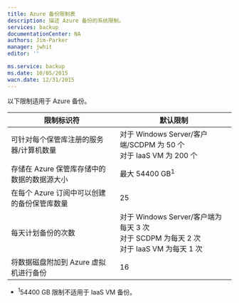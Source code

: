 ```yaml
---
title: Azure 备份限制表
description: 描述 Azure 备份的系统限制。
services: backup
documentationCenter: NA
authors: Jim-Parker
manager: jwhit
editor: ''

ms.service: backup
ms.date: 10/05/2015
wacn.date: 12/31/2015
---
```


以下限制适用于 Azure 备份。

| 限制标识符 | 默认限制 |
|---|---|
|可针对每个保管库注册的服务器/计算机数量|对于 Windows Server/客户端/SCDPM 为 50 个 <br/> 对于 IaaS VM 为 200 个|
|存储在 Azure 保管库存储中的数据的数据源大小|最大 54400 GB<sup>1</sup>|
|在每个 Azure 订阅中可以创建的备份保管库数量|25|
|每天计划备份的次数|对于 Windows Server/客户端为每天 3 次 <br/> 对于 SCDPM 为每天 2 次 <br/> 对于 IaaS VM 为每天 1 次|
|将数据磁盘附加到 Azure 虚拟机进行备份|16|

- <sup>1</sup>54400 GB 限制不适用于 IaaS VM 备份。

<!---HONumber=Mooncake_1207_2015-->